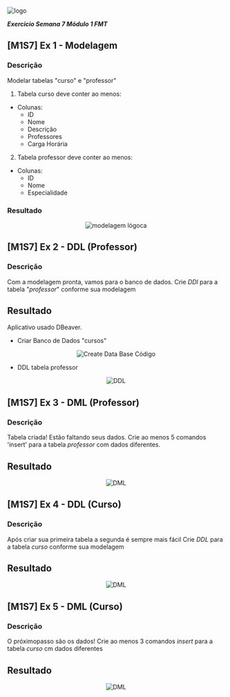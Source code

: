![logo](imagens/logo.png)

**_Exercicio Semana 7 Módulo 1 FMT_**

## [M1S7] Ex 1 - Modelagem

### Descrição

Modelar tabelas "curso" e "professor"

1. Tabela curso deve conter ao menos:
- Colunas:
  - ID
  - Nome
  - Descrição
  - Professores
  - Carga Horária

2. Tabela professor deve conter ao menos:
- Colunas:
    - ID
    - Nome
    - Especialidade

### Resultado

<div align="center">
    <img src="imagens/modelagem.png" alt="modelagem lógoca">
</div>


## [M1S7] Ex 2 - DDL (Professor)

### Descrição

Com a modelagem pronta, vamos para o banco de dados.
Crie *DDl* para a tabela "_professor_" conforme sua modelagem

## Resultado 

Aplicativo usado DBeaver.

- Criar Banco de Dados "cursos"
<div align="center">
  <img src="imagens/create_db.png" alt="Create Data Base Código">
</div>

- DDL tabela professor

<div align="center">
  <img src="imagens/ddl_professor.png" alt="DDL">
</div>

## [M1S7] Ex 3 - DML (Professor)

### Descrição

Tabela criada! Estão faltando seus dados. 
Crie ao menos 5 comandos 'insert' para a tabela _professor_ com dados diferentes.

## Resultado

<div align="center">
  <img src="imagens/dml_professor.png" alt="DML">
</div>

## [M1S7] Ex 4 - DDL (Curso)

### Descrição 

Após criar sua primeira tabela a segunda é sempre mais fácil
Crie *DDL* para a tabela _curso_ conforme sua modelagem

## Resultado

<div align="center">
  <img src="imagens/ddl_professor.png" alt="DML">
</div>

## [M1S7] Ex 5 - DML (Curso)

### Descrição

O próximopasso são os dados!
Crie ao menos 3 comandos _insert_ para a tabela _curso_ cm dados diferentes

## Resultado

<div align="center">
<img src="imagens/dml_professor.png" alt="DML">
</div>